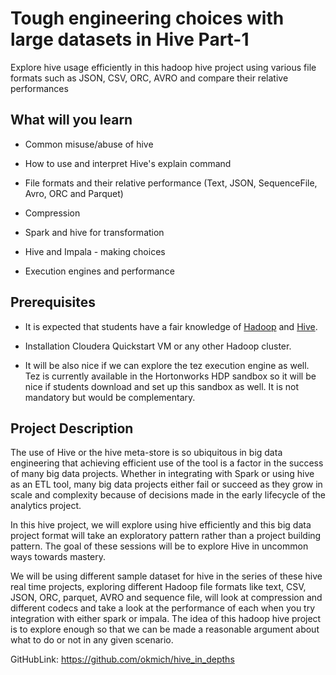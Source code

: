 # Tough engineering choices with large datasets in Hive Part-1

Explore hive usage efficiently in this hadoop hive project using various file formats such as JSON, CSV, ORC, AVRO and compare their relative performances



## What will you learn

- Common misuse/abuse of hive


- How to use and interpret Hive's explain command


- File formats and their relative performance (Text, JSON, SequenceFile, Avro, ORC and Parquet)


- Compression


- Spark and hive for transformation


- Hive and Impala - making choices


- Execution engines and performance



## Prerequisites

- It is expected that students have a fair knowledge of [Hadoop](https://www.dezyre.com/Hadoop-Training-online/19) and [Hive](https://www.dezyre.com/hadoop-course/hive).


- Installation Cloudera Quickstart VM or any other Hadoop cluster.


- It will be also nice if we can explore the tez execution engine as well. Tez is currently available in the Hortonworks HDP sandbox so it will be nice if students download and set up this sandbox as well. It is not mandatory but would be complementary.



## Project Description

The use of Hive or the hive meta-store is so ubiquitous in big data engineering that achieving efficient use of the tool is a factor in the success of many big data projects. Whether in integrating with Spark or using hive as an ETL tool, many big data projects either fail or succeed as they grow in scale and complexity because of decisions made in the early lifecycle of the analytics project.

In this hive project, we will explore using hive efficiently and this big data project format will take an exploratory pattern rather than a project building pattern. The goal of these sessions will be to explore Hive in uncommon ways towards mastery.

We will be using different sample dataset for hive in the series of these hive real time projects, exploring different Hadoop file formats like text, CSV, JSON, ORC, parquet, AVRO and sequence file, will look at compression and different codecs and take a look at the performance of each when you try integration with either spark or impala. The idea of this hadoop hive project is to explore enough so that we can be made a reasonable argument about what to do or not in any given scenario.



GitHubLink: https://github.com/okmich/hive_in_depths




